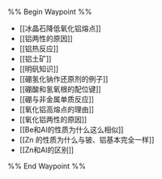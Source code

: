 %% Begin Waypoint %%
- [[冰晶石降低氧化铝熔点]]
- [[铝两性的原因]]
- [[铝热反应]]
- [[铝土矿]]
- [[明矾知识]]
- [[硼氢化钠作还原剂的例子]]
- [[硼酸和氢氧根的配位键]]
- [[硼与非金属单质反应]]
- [[氧化铝高熔点的理由]]
- [[氧化铝两性的原因]]
- [[Be和Al的性质为什么这么相似]]
- [[Zn 的性质为什么与铍、铝基本完全一样]]
- [[Zn和Al的区别]]

%% End Waypoint %%